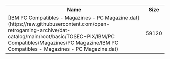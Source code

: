 <table>
<tr><th>Name</th><th>Size</th></tr>
<tr><td>
[IBM PC Compatibles - Magazines - PC Magazine.dat](https://raw.githubusercontent.com/open-retrogaming-archive/dat-catalog/main/root/basic/TOSEC-PIX/IBM/PC Compatibles/Magazines/PC Magazine/IBM PC Compatibles - Magazines - PC Magazine.dat)
</td><td>59120</td></tr>
</table>
